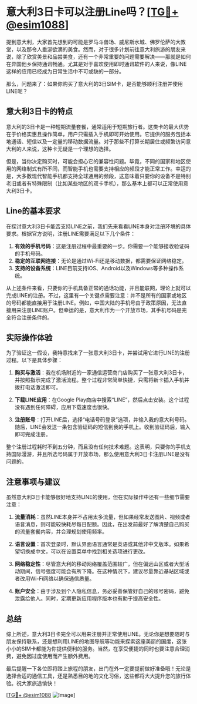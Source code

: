 # 意大利3日卡可以注册Line吗？[[TG💪+ @esim1088](https://t.me/s/esim1088)]

提到意大利，大家首先想到的可能是罗马斗兽场、威尼斯水城、佛罗伦萨的大教堂，以及那令人垂涎欲滴的美食。然而，对于很多计划前往意大利旅游的朋友来说，除了欣赏美景和品尝美食，还有一个非常重要的问题需要解决——那就是如何在异国他乡保持通讯畅通。尤其是对于喜欢使用即时通讯软件的人来说，像LINE这样的应用已经成为日常生活中不可或缺的一部分。

那么，问题来了：如果你购买了意大利的3日SIM卡，是否能够顺利注册并使用LINE呢？

## 意大利3日卡的特点

意大利的3日卡是一种短期流量套餐，通常适用于短期旅行者。这类卡的最大优势在于价格实惠且操作简单，用户只需插入手机即可开始使用。它提供的服务包括本地通话、短信以及一定量的移动数据流量。对于那些不打算长期居住或频繁访问意大利的人来说，这种卡无疑是一个理想的选择。

但是，当你决定购买时，可能会担心它的兼容性问题。毕竟，不同的国家和地区使用的网络制式有所不同，而智能手机也需要支持相应的频段才能正常工作。幸运的是，大多数现代智能手机都支持全球通用的频段，这意味着只要你的设备不是特别老旧或者有特殊限制（比如某些地区的双卡手机），那么基本上都可以正常使用意大利3日卡。

## Line的基本要求

在探讨意大利3日卡能否支持LINE之前，我们先来看看LINE本身对注册环境的具体要求。根据官方说明，注册LINE需要满足以下几个条件：

1. **有效的手机号码**：这是注册过程中最重要的一步。你需要一个能够接收验证码的手机号码。
2. **稳定的互联网连接**：无论是通过Wi-Fi还是移动数据，都需要保证网络稳定。
3. **支持的设备系统**：LINE目前支持iOS、Android以及Windows等多种操作系统。

从上述条件来看，只要你的手机具备正常的通话功能，并且能联网，理论上就可以完成LINE的注册。不过，这里有一个关键点需要注意：并不是所有的国家或地区的号码都能直接用于注册LINE。例如，中国大陆的手机号由于政策原因，无法直接用来注册LINE账户。但幸运的是，意大利作为一个开放市场，其手机号码是完全符合注册条件的。

## 实际操作体验

为了验证这一假设，我特意找来了一张意大利3日卡，并尝试用它进行LINE的注册过程。以下是具体步骤：

1. **购买与激活**：我在机场附近的一家通信运营商门店购买了一张意大利3日卡，并按照指示完成了激活流程。整个过程非常简单快捷，只需将新卡插入手机并拨打电话激活即可。
   
2. **下载LINE应用**：在Google Play商店中搜索“LINE”，然后点击安装。这个过程没有遇到任何障碍，应用下载速度也很快。

3. **注册账号**：打开LINE后，选择“电话号码登录”选项，并输入我的意大利号码。随后，LINE会发送一条包含验证码的短信到我的手机上。收到验证码后，输入即可完成注册。

整个注册过程耗时不到五分钟，而且没有任何技术难题。这表明，只要你的手机支持国际漫游，并且所选号码属于开放市场，那么使用意大利3日卡注册LINE是没有问题的。

## 注意事项与建议

虽然意大利3日卡能够很好地支持LINE的使用，但在实际操作中还有一些细节需要注意：

1. **流量消耗**：虽然LINE本身并不占用太多流量，但如果经常发送图片、视频或者语音消息，则可能较快耗尽每日配额。因此，在出发前最好了解清楚自己购买的流量套餐内容，并合理规划使用频率。

2. **语言设置**：首次登录时，默认界面语言通常是英语或其他非中文版本。如果希望切换成中文，可以在设置菜单中找到相关选项进行更改。

3. **网络稳定性**：尽管意大利的移动网络覆盖范围较广，但在偏远山区或者大型活动期间，信号强度可能会有所下降。在这种情况下，建议尽量靠近基站区域或者改用Wi-Fi网络以确保通信质量。

4. **账户安全**：由于涉及到个人隐私信息，务必妥善保管好自己的账号密码，避免泄露给他人。同时，定期更新应用程序版本也有助于提高安全性。

## 总结

综上所述，意大利3日卡完全可以用来注册并正常使用LINE。无论你是想要随时与朋友保持联系，还是想利用LINE的地图导航等功能来探索这座美丽的国度，这张小小的SIM卡都能为你提供便利的服务。当然，在享受便捷的同时也要注意合理消费，避免因过度使用而产生额外费用。

最后提醒一下各位即将踏上旅程的朋友，出门在外一定要提前做好准备哦！无论是选择合适的通信工具，还是熟悉目的地的文化习俗，这些都将大大提升您的旅行体验。祝大家旅途愉快！

[[TG💪+ @esim1088](https://t.me/s/esim1088) ![Image](https://i.postimg.cc/4NQfJmqS/Snipaste-2025-05-13-00-14-12.png)]